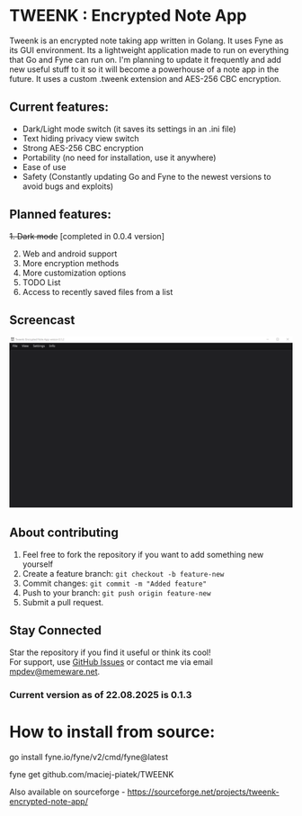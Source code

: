 # TWEENK : Encrypted Note App 
Tweenk is an encrypted note taking app written in Golang. It uses Fyne as its GUI environment. Its a lightweight application made to run on everything that Go and Fyne can run on.
I'm planning to update it frequently and add new useful stuff to it so it will become a powerhouse of a note app in the future.
It uses a custom .tweenk extension and AES-256 CBC encryption.

## Current features:
* Dark/Light mode switch (it saves its settings in an .ini file)
* Text hiding privacy view switch
* Strong AES-256 CBC encryption
* Portability (no need for installation, use it anywhere)
* Ease of use
* Safety (Constantly updating Go and Fyne to the newest versions to avoid bugs and exploits)


## Planned features:
~~1. Dark mode~~ [completed in 0.0.4 version]

2. Web and android support
3. More encryption methods
4. More customization options
5. TODO List
6. Access to recently saved files from a list

## Screencast
![Main_Menu_light](https://github.com/maciej-piatek/TWEENK/blob/main/showcase.gif)

## **About contributing**

1. Feel free to fork the repository if you want to add something new yourself
2. Create a feature branch: `git checkout -b feature-new`
3. Commit changes: `git commit -m "Added feature"`
4. Push to your branch: `git push origin feature-new`
5. Submit a pull request.

## **Stay Connected**
Star the repository if you find it useful or think its cool!  
For support, use [GitHub Issues](https://github.com/maciej-piatek/TWEENK/issues) or contact me via email mpdev@memeware.net.


### Current version as of 22.08.2025 is 0.1.3

# How to install from source:
go install fyne.io/fyne/v2/cmd/fyne@latest

fyne get github.com/maciej-piatek/TWEENK

Also available on sourceforge - https://sourceforge.net/projects/tweenk-encrypted-note-app/

